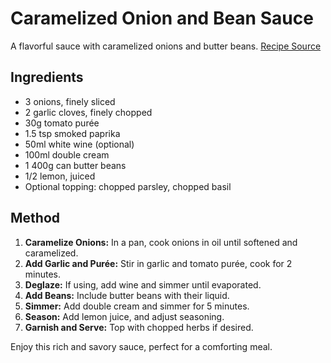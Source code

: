 # Caramelized Onion and Bean Sauce

A flavorful sauce with caramelized onions and butter beans. [Recipe Source](https://www.instagram.com/p/CpewoAeAALV/)

## Ingredients

- 3 onions, finely sliced
- 2 garlic cloves, finely chopped
- 30g tomato purée
- 1.5 tsp smoked paprika
- 50ml white wine (optional)
- 100ml double cream
- 1 400g can butter beans
- 1/2 lemon, juiced
- Optional topping: chopped parsley, chopped basil

## Method

1. **Caramelize Onions:** In a pan, cook onions in oil until softened and caramelized.
2. **Add Garlic and Purée:** Stir in garlic and tomato purée, cook for 2 minutes.
3. **Deglaze:** If using, add wine and simmer until evaporated.
4. **Add Beans:** Include butter beans with their liquid.
5. **Simmer:** Add double cream and simmer for 5 minutes.
6. **Season:** Add lemon juice, and adjust seasoning.
7. **Garnish and Serve:** Top with chopped herbs if desired.

Enjoy this rich and savory sauce, perfect for a comforting meal.
